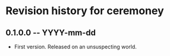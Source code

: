 # Revision history for ceremoney

## 0.1.0.0 -- YYYY-mm-dd

* First version. Released on an unsuspecting world.
